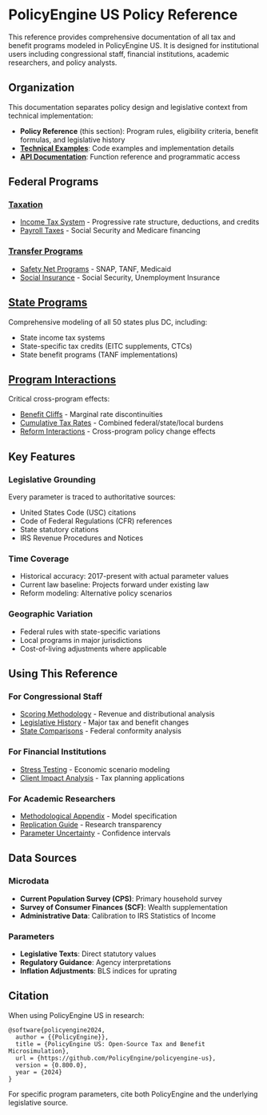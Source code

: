 # PolicyEngine US Policy Reference

This reference provides comprehensive documentation of all tax and benefit programs modeled in PolicyEngine US. It is designed for institutional users including congressional staff, financial institutions, academic researchers, and policy analysts.

## Organization

This documentation separates policy design and legislative context from technical implementation:

- **Policy Reference** (this section): Program rules, eligibility criteria, benefit formulas, and legislative history
- **[Technical Examples](../examples/index)**: Code examples and implementation details
- **[API Documentation](../api/index)**: Function reference and programmatic access

## Federal Programs

### [Taxation](federal/taxation/index)
- [Income Tax System](federal/taxation/income/index) - Progressive rate structure, deductions, and credits
- [Payroll Taxes](federal/taxation/payroll/index) - Social Security and Medicare financing

### [Transfer Programs](federal/transfers/index)
- [Safety Net Programs](federal/transfers/safety-net/index) - SNAP, TANF, Medicaid
- [Social Insurance](federal/transfers/social-insurance/index) - Social Security, Unemployment Insurance

## [State Programs](state/index)

Comprehensive modeling of all 50 states plus DC, including:
- State income tax systems
- State-specific tax credits (EITC supplements, CTCs)
- State benefit programs (TANF implementations)

## [Program Interactions](interactions/index)

Critical cross-program effects:
- [Benefit Cliffs](interactions/cliff-effects) - Marginal rate discontinuities
- [Cumulative Tax Rates](interactions/marginal-rates) - Combined federal/state/local burdens
- [Reform Interactions](interactions/reform-impacts) - Cross-program policy change effects

## Key Features

### Legislative Grounding
Every parameter is traced to authoritative sources:
- United States Code (USC) citations
- Code of Federal Regulations (CFR) references
- State statutory citations
- IRS Revenue Procedures and Notices

### Time Coverage
- Historical accuracy: 2017-present with actual parameter values
- Current law baseline: Projects forward under existing law
- Reform modeling: Alternative policy scenarios

### Geographic Variation
- Federal rules with state-specific variations
- Local programs in major jurisdictions
- Cost-of-living adjustments where applicable

## Using This Reference

### For Congressional Staff
- [Scoring Methodology](../institutional/methodology/scoring) - Revenue and distributional analysis
- [Legislative History](federal/legislative-timeline) - Major tax and benefit changes
- [State Comparisons](state/conformity-patterns) - Federal conformity analysis

### For Financial Institutions
- [Stress Testing](../institutional/use-cases/financial-services/stress-testing) - Economic scenario modeling
- [Client Impact Analysis](../institutional/use-cases/financial-services/client-advisory) - Tax planning applications

### For Academic Researchers
- [Methodological Appendix](../institutional/methodology/microsimulation-approach) - Model specification
- [Replication Guide](../institutional/use-cases/academic-research/replication) - Research transparency
- [Parameter Uncertainty](../institutional/methodology/uncertainty-quantification) - Confidence intervals

## Data Sources

### Microdata
- **Current Population Survey (CPS)**: Primary household survey
- **Survey of Consumer Finances (SCF)**: Wealth supplementation
- **Administrative Data**: Calibration to IRS Statistics of Income

### Parameters
- **Legislative Texts**: Direct statutory values
- **Regulatory Guidance**: Agency interpretations
- **Inflation Adjustments**: BLS indices for uprating

## Citation

When using PolicyEngine US in research:

```
@software{policyengine2024,
  author = {{PolicyEngine}},
  title = {PolicyEngine US: Open-Source Tax and Benefit Microsimulation},
  url = {https://github.com/PolicyEngine/policyengine-us},
  version = {0.800.0},
  year = {2024}
}
```

For specific program parameters, cite both PolicyEngine and the underlying legislative source.